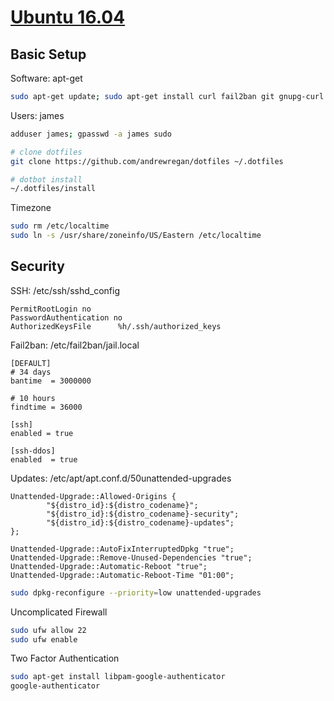 [Ubuntu 16.04](https://github.com/jnwarp/cloud/)
================================================

Basic Setup
-----------

Software: apt-get
```bash
sudo apt-get update; sudo apt-get install curl fail2ban git gnupg-curl htop python ranger screenfetch ufw vim zsh
```

Users: james
```bash
adduser james; gpasswd -a james sudo
```

```bash
# clone dotfiles
git clone https://github.com/andrewregan/dotfiles ~/.dotfiles

# dotbot install
~/.dotfiles/install
```

Timezone
```bash
sudo rm /etc/localtime
sudo ln -s /usr/share/zoneinfo/US/Eastern /etc/localtime
```


Security
--------

SSH: /etc/ssh/sshd_config
```
PermitRootLogin no
PasswordAuthentication no
AuthorizedKeysFile      %h/.ssh/authorized_keys
```

Fail2ban: /etc/fail2ban/jail.local
```
[DEFAULT]
# 34 days
bantime  = 3000000

# 10 hours
findtime = 36000

[ssh]
enabled = true

[ssh-ddos]
enabled  = true
```

Updates: /etc/apt/apt.conf.d/50unattended-upgrades
```
Unattended-Upgrade::Allowed-Origins {
        "${distro_id}:${distro_codename}";
        "${distro_id}:${distro_codename}-security";
        "${distro_id}:${distro_codename}-updates";
};

Unattended-Upgrade::AutoFixInterruptedDpkg "true";
Unattended-Upgrade::Remove-Unused-Dependencies "true";
Unattended-Upgrade::Automatic-Reboot "true";
Unattended-Upgrade::Automatic-Reboot-Time "01:00";
```

```bash
sudo dpkg-reconfigure --priority=low unattended-upgrades
```

Uncomplicated Firewall
```bash
sudo ufw allow 22
sudo ufw enable
```

Two Factor Authentication
```bash
sudo apt-get install libpam-google-authenticator
google-authenticator
```
